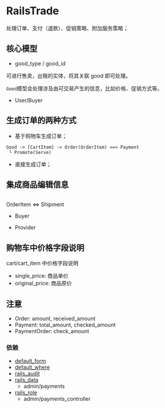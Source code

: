 # RailsTrade

处理订单、支付（退款）、促销策略、附加服务策略；

## 核心模型
 
* good_type / good_id
 
可进行售卖，出租的实体，将其关联 good 即可处理。

`Good`模型会处理涉及由可交易产生的信息，比如价格、促销方式等。

* User/Buyer

## 生成订单的两种方式 

* 基于购物车生成订单；
```
Good -> [CartItem] -> Order(OrderItem) <=> Payment
 └ Promote(Serve)
```
* 直接生成订单；
  
## 集成商品编辑信息
```erb

```
  
OrderItem <=> Shipment
         
* Buyer
 
* Provider

## 购物车中价格字段说明

cart/cart_item 中价格字段说明

* single_price: 商品单价
* original_price: 商品原价

## 注意
* Order: amount, received_amount
* Payment: total_amount, checked_amount
* PaymentOrder: check_amount

### 依赖
* [default_form](https://github.com/qinmingyuan/default_form)
* [default_where](https://github.com/qinmingyuan/default_where)
* [rails_audit](https://github.com/work-design/rails_audit)
* [rails_data](https://github.com/work-design/rails_data)
  * admin/payments
* [rails_role](https://github.com/work-design/rails_role)
  * admin/payments_controller
